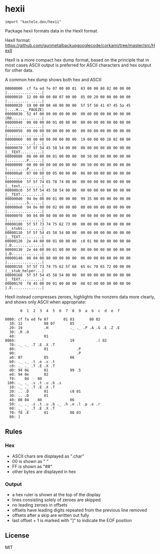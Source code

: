 hexii
=====

```
import "kastelo.dev/hexii"
```

Package hexii formats data in the HexII format.

HexII format: https://github.com/gunmetalbackupgooglecode/corkami/tree/master/src/HexII

HexII is a more compact hex dump format, based on the principle that in most
cases ASCII output is preferred for ASCII characters and hex output for
other data.

A common hex dump shows both hex and ASCII:

```
00000000  cf fa ed fe 07 00 00 01  03 00 00 80 02 00 00 00  |................|
00000010  12 00 00 00 08 07 00 00  85 00 20 00 00 00 00 00  |.......... .....|
00000020  19 00 00 00 48 00 00 00  5f 5f 50 41 47 45 5a 45  |....H...__PAGEZE|
00000030  52 4f 00 00 00 00 00 00  00 00 00 00 00 00 00 00  |RO..............|
00000040  00 00 00 00 01 00 00 00  00 00 00 00 00 00 00 00  |................|
00000050  00 00 00 00 00 00 00 00  00 00 00 00 00 00 00 00  |................|
00000060  00 00 00 00 00 00 00 00  19 00 00 00 28 02 00 00  |............(...|
00000070  5f 5f 54 45 58 54 00 00  00 00 00 00 00 00 00 00  |__TEXT..........|
00000080  00 00 00 00 01 00 00 00  00 50 00 00 00 00 00 00  |.........P......|
00000090  00 00 00 00 00 00 00 00  00 50 00 00 00 00 00 00  |.........P......|
000000a0  07 00 00 00 05 00 00 00  06 00 00 00 00 00 00 00  |................|
000000b0  5f 5f 74 65 78 74 00 00  00 00 00 00 00 00 00 00  |__text..........|
000000c0  5f 5f 54 45 58 54 00 00  00 00 00 00 00 00 00 00  |__TEXT..........|
000000d0  94 0e 00 00 01 00 00 00  99 35 00 00 00 00 00 00  |.........5......|
000000e0  94 0e 00 00 02 00 00 00  00 00 00 00 00 00 00 00  |................|
000000f0  00 04 00 80 00 00 00 00  00 00 00 00 00 00 00 00  |................|
00000100  5f 5f 73 74 75 62 73 00  00 00 00 00 00 00 00 00  |__stubs.........|
00000110  5f 5f 54 45 58 54 00 00  00 00 00 00 00 00 00 00  |__TEXT..........|
00000120  2e 44 00 00 01 00 00 00  c8 01 00 00 00 00 00 00  |.D..............|
00000130  2e 44 00 00 01 00 00 00  00 00 00 00 00 00 00 00  |.D..............|
00000140  08 04 00 80 00 00 00 00  06 00 00 00 00 00 00 00  |................|
00000150  5f 5f 73 74 75 62 5f 68  65 6c 70 65 72 00 00 00  |__stub_helper...|
00000160  5f 5f 54 45 58 54 00 00  00 00 00 00 00 00 00 00  |__TEXT..........|
00000170  f8 45 00 00 01 00 00 00  08 03 00 00 00 00 00 00  |.E..............|
```

HexII instead compresses zeroes, highlights the nonzero data more clearly,
and shows only ASCII when appropriate:

```
       0  1  2  3  4  5  6  7  8  9  a  b  c  d  e  f

0000: cf fa ed fe 07       01 03       80 02
  10: 12          08 07       85    .
  20: 19          .H          ._ ._ .P .A .G .E .Z .E
  30: .R .O
  40:             01
0060:                         19          .( 02
  70: ._ ._ .T .E .X .T
  80:             01             .P
  90:                            .P
  a0: 07          05          06
  b0: ._ ._ .t .e .x .t
  c0: ._ ._ .T .E .X .T
  d0: 94 0e       01          99 .5
  e0: 94 0e       02
  f0:    04    80
 100: ._ ._ .s .t .u .b .s
  10: ._ ._ .T .E .X .T
  20: .. .D       01          c8 01
  30: .. .D       01
  40: 08 04    80             06
  50: ._ ._ .s .t .u .b ._ .h .e .l .p .e .r
  60: ._ ._ .T .E .X .T
  70: f8 .E       01          08 03
  80: ]
```

## Rules

### Hex

 - ASCII chars are displayed as ".char"
 - 00 is shown as "  "
 - FF is shown as "##"
 - other bytes are displayed in hex

### Output

 - a hex ruler is shown at the top of the display
 - lines consisting solely of zeroes are skipped
 - no leading zeroes in offsets
 - offsets have leading digits repeated from the previous line removed
 - offsets after a skip are written out fully
 - last offset + 1 is marked with "]" to indicate the EOF position

## License

MIT